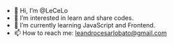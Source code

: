 - 👋 Hi, I’m @LeCeLo
- 👀 I’m interested in learn and share codes.
- 🌱 I’m currently learning JavaScript and Frontend.
- 📫 How to reach me: leandrocesarlobato@gmail.com            

<!---
LeCeLo/LeCeLo is a ✨ special ✨ repository because its `README.md` (this file) appears on your GitHub profile.
You can click the Preview link to take a look at your changes.
--->

